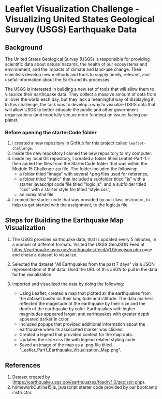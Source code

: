 # Leaflet Visualization Challenge - Visualizing United States Geological Survey (USGS) Earthquake Data

## Background

The United States Geological Survey (USGS) is responsible for providing scientific data about natural hazards, the health of our ecosystems and environment, and the impacts of climate and land-use change. Their scientists develop new methods and tools to supply timely, relevant, and useful information about the Earth and its processes.

The USGS is interested in building a new set of tools that will allow them to visualize their earthquake data. They collect a massive amount of data from all over the world each day, but they lack a meaningful way of displaying it. In this challenge, the task was to develop a way to visualize USGS data that will allow USGS to better educate the public and other government organizations (and hopefully secure more funding) on issues facing our planet.

### Before opening the starterCode folder

1. I created a new repository in GitHub for this project called `leaflet-challenge`. 
2. Inside the new repository I cloned the new repository to my computer.
3. Inside my local Git repository, I created a folder titled Leaflet-Part-1. I then added the files from the StarterCode folder that was within the Module 15 Challenge zip file.  The folder included the following:
   - a folder titled "image" with several *.png files used for reference,
   - a folder titled "static" that included a subfolder titled "js" with a starter javascript code file titled "logic.js", and a subfolder titled "css" with a starter style file titled "style.css", 
   - an index.html file
5. I copied the starter code that was provided by our class instructor, to help us get started with the assignment, to the logic.js file.

## Steps for Building the Earthquake Map Visualization

1. The USGS provides earthquake data, that is updated every 5 minutes, in a number of different formats.  Visited the USGS GeoJSON Feed at https://earthquake.usgs.gov/earthquakes/feed/v1.0/geojson.php page and chose a dataset to visualize.
   
2. Selected the dataset "All Earthquakes from the past 7 days" via a JSON representation of that data.  Used the URL of this JSON to pull in the data for the visualization.
    
3. Imported and visualized the data by doing the following:
    - Using Leaflet, created a map that plotted all the earthquakes from the dataset based on their longitude and latitude.
      The data markers reflected the magnitude of the earthquake by their size and the depth of the earthquake by color. Earthquakes with higher magnitudes appeared larger,       and earthquakes with greater depth appeared darker in color.
    - Included popups that provided additional information about the earthquake when its associated marker was clicked.
    - Created a legend that provided context for the map data.
    - Updated the style.css file with legend related styling code.
    - Saved an image of the map as a .png file titled "Leaflet_Part1_Earthquake_Visualization_Map.png".
      
## References

1. Dataset created by (https://earthquake.usgs.gov/earthquakes/feed/v1.0/geojson.php).
2. homeworkOutline15.js, javascript starter code provided by our bootcamp instructor.

